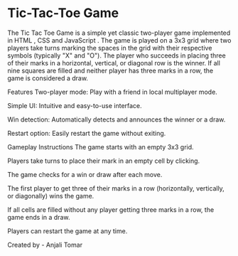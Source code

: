 # Tic-Tac-Toe Game

The Tic Tac Toe Game is a simple yet classic two-player game implemented in HTML , CSS and JavaScript . The game is played on a 3x3 grid where two players take turns marking the spaces in the grid with their respective symbols (typically "X" and "O"). The player who succeeds in placing three of their marks in a horizontal, vertical, or diagonal row is the winner. If all nine squares are filled and neither player has three marks in a row, the game is considered a draw.

Features
Two-player mode: Play with a friend in local multiplayer mode.

Simple UI: Intuitive and easy-to-use interface.

Win detection: Automatically detects and announces the winner or a draw.

Restart option: Easily restart the game without exiting.


Gameplay Instructions
The game starts with an empty 3x3 grid.

Players take turns to place their mark in an empty cell by clicking.

The game checks for a win or draw after each move.

The first player to get three of their marks in a row (horizontally, vertically, or diagonally) wins the game.

If all cells are filled without any player getting three marks in a row, the game ends in a draw.

Players can restart the game at any time.


Created by - Anjali Tomar